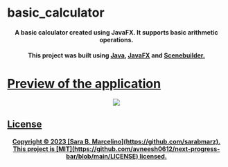 # basic_calculator

<h4 align="center">A basic calculator created using JavaFX. It supports basic arithmetic operations.</h4>

<h4 align="center">This project was built using <a href="https://www.java.com/en/">Java</a>, <a href="https://openjfx.io/">JavaFX</a> and <a href="https://gluonhq.com/products/scene-builder/">Scenebuilder.</h4>

# Preview of the application
<div align="center">
  <img src="https://user-images.githubusercontent.com/132011413/235322515-948b162c-1811-4cc1-af9a-d72351db8930.gif"/>
</div>

## License
<h4 align="center">
Copyright © 2023 [Sara B. Marcelino](https://github.com/sarabmarz). <br />
This project is [MIT](https://github.com/avneesh0612/next-progress-bar/blob/main/LICENSE) licensed.
</h4>
